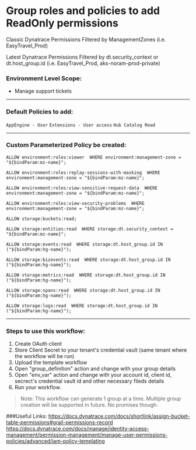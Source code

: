 # Group roles and policies to add ReadOnly permissions



Classic Dynatrace Permissions Filtered by ManagementZones (i.e. EasyTravel_Prod)

Latest Dynatrace Permissions Filtered by dt.security_context or dt.host_group.id (i.e. EasyTravel_Prod, aks-noram-prod-private)

### Environment Level Scope:

* Manage support tickets


---


### Default Policies to add:

`AppEngine - User`
`Extensions - User access`
`Hub Catalog Read`


---


### Custom Parameterized Policy be created:

 `ALLOW environment:roles:viewer 
 WHERE environment:management-zone = "${bindParam:mz-name}";`
 
 `ALLOW environment:roles:replay-sessions-with-masking 
 WHERE environment:management-zone = "${bindParam:mz-name}";`
 
`ALLOW environment:roles:view-sensitive-request-data 
WHERE environment:management-zone = "${bindParam:mz-name}";`
 
 `ALLOW environment:roles:view-security-problems 
 WHERE environment:management-zone = "${bindParam:mz-name}";`

`ALLOW storage:buckets:read;`

`ALLOW storage:entities:read 
WHERE storage:dt.security_context = "${bindParam:mz-name}";`

`ALLOW storage:events:read 
WHERE storage:dt.host_group.id IN ("${bindParam:hg-name}");`

`ALLOW storage:bizevents:read 
WHERE storage:dt.host_group.id IN ("${bindParam:hg-name}");`

`ALLOW storage:metrics:read 
WHERE storage:dt.host_group.id IN ("${bindParam:hg-name}");`

`ALLOW storage:spans:read 
WHERE storage:dt.host_group.id IN ("${bindParam:hg-name}");`

`ALLOW storage:logs:read 
WHERE storage:dt.host_group.id IN ("${bindParam:hg-name}");`


---


### Steps to use this workflow:

1. Create OAuth client
2. Store Client Secret to your tenant's credential vault (same tenant where the workflow will be run)
3. Upload the template workflow
4. Open "group_definition" action and change <REPLACE-PLACEHOLDER> with your group details
5. Open "env_var" action and change <REPLACE-PLACEHOLDER> with your account id, client id, secrect's credential vault id and other necessary fileds details
6. Run your workflow.

> Note: This workflow can generate 1 group at a time. Multiple group creation will be supported in future. No promises though.


###Useful Links:
https://docs.dynatrace.com/docs/shortlink/assign-bucket-table-permissions#grail-permissions-record
https://docs.dynatrace.com/docs/manage/identity-access-management/permission-management/manage-user-permissions-policies/advanced/iam-policy-templating
